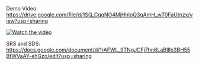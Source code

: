 Demo Video:
https://drive.google.com/file/d/1SQ_CqqNO4MjHhIoQ3qAmH_w70FaUtnzx/view?usp=sharing

[![Watch the video](https://drive.google.com/file/d/1SQ_CqqNO4MjHhIoQ3qAmH_w70FaUtnzx/view?usp=sharing)](https://drive.google.com/file/d/1SQ_CqqNO4MjHhIoQ3qAmH_w70FaUtnzx/view?usp=sharing)

SRS and SDS:
https://docs.google.com/document/d/1rAFWL_9TNgJCFj7hn6LaBIllb3BH55BfWVaAY-ehGzo/edit?usp=sharing
